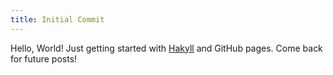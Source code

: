 ```yaml
---
title: Initial Commit
---
```


Hello, World! Just getting started with [Hakyll](http://jaspervdj.be/hakyll/) and GitHub pages. Come back for future posts!